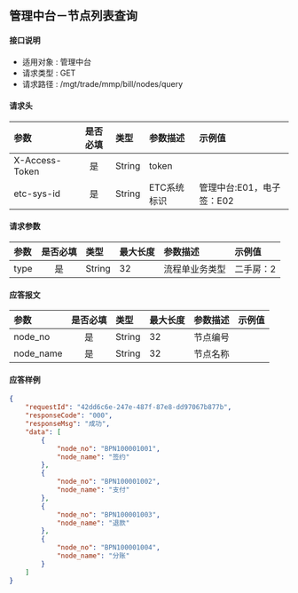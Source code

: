 ## 管理中台－节点列表查询

#### 接口说明
* 适用对象 : 管理中台
* 请求类型 : GET
* 请求路径 : /mgt/trade/mmp/bill/nodes/query

#### 请求头
| 参数           | 是否必填 | 类型   | 参数描述    | 示例值                    |
| :------------- | :------: | :----- | :---------- | :------------------------ |
| X-Access-Token |    是    | String | token       |                           |
| etc-sys-id     |    是    | String | ETC系统标识 | 管理中台:E01，电子签：E02 |

#### 请求参数
| 参数 | 是否必填 | 类型 | 最大长度 | 参数描述 | 示例值 |
|:----|:-------:|:-----|:-------|:--------|:------|
| type | 是 | String | 32 | 流程单业务类型 | 二手房：2 |

#### 应答报文
| 参数 | 是否必填 | 类型 | 最大长度 | 参数描述 | 示例值 |
|:----|:-------:|:----|:--------|:--------|:------|
| node_no | 是 | String | 32 | 节点编号 |  |
| node_name | 是 | String | 32 | 节点名称 |  |

#### 应答样例
```json
{
    "requestId": "42dd6c6e-247e-487f-87e8-dd97067b877b",
    "responseCode": "000",
    "responseMsg": "成功",
    "data": [
        {
            "node_no": "BPN100001001",
            "node_name": "签约"
        },
        {
            "node_no": "BPN100001002",
            "node_name": "支付"
        },
        {
            "node_no": "BPN100001003",
            "node_name": "退款"
        },
        {
            "node_no": "BPN100001004",
            "node_name": "分账"
        }
    ]
}
```
